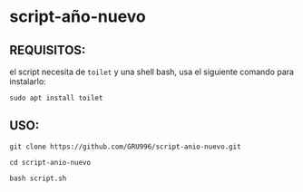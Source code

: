 # script-año-nuevo

## REQUISITOS: 

el script necesita de `toilet` y una shell bash, usa el siguiente comando para instalarlo:

`sudo apt install toilet`

## USO:


`git clone https://github.com/GRU996/script-anio-nuevo.git`

`cd script-anio-nuevo`

`bash script.sh`
